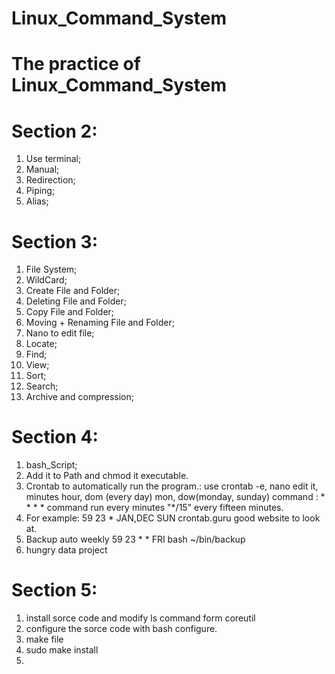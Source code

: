 # Linux_Command_System
# The practice of Linux_Command_System

# Section 2:
1. Use terminal;
2. Manual;
3. Redirection;
4. Piping;
5. Alias;

# Section 3:
1. File System;
2. WildCard;
3. Create File and Folder;
4. Deleting File and Folder;
5. Copy File and Folder;
6. Moving + Renaming File and Folder;
7. Nano to edit file;
8. Locate;
9. Find;
10. View;
11. Sort;
12. Search;
13. Archive and compression;

# Section 4:
1. bash_Script;
2. Add it to Path and chmod it executable.
3. Crontab to automatically run the program.: use crontab -e, nano edit it, minutes hour, dom (every day) mon, dow(monday, sunday) command : * * * * command run every minutes "*/15" every fifteen minutes.
4. For example:
59 23 * JAN,DEC SUN    crontab.guru good website to look at.
5. Backup auto weekly
59 23 * * FRI bash ~/bin/backup
6. hungry data project

# Section 5:
1. install sorce code and modify ls command form coreutil
2. configure the sorce code with bash configure.
3. make file
4. sudo make install
5. 
